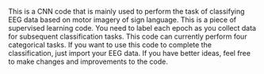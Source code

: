 This is a CNN code that is mainly used to perform the task of classifying EEG data based on motor imagery of sign language.
This is a piece of supervised learning code. You need to label each epoch as you collect data for subsequent classification tasks.
This code can currently perform four categorical tasks.
If you want to use this code to complete the classification, just import your EEG data. If you have better ideas, feel free to make changes and improvements to the code.
